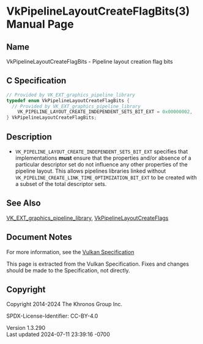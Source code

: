 # VkPipelineLayoutCreateFlagBits(3) Manual Page

## Name

VkPipelineLayoutCreateFlagBits - Pipeline layout creation flag bits



## <a href="#_c_specification" class="anchor"></a>C Specification

``` c
// Provided by VK_EXT_graphics_pipeline_library
typedef enum VkPipelineLayoutCreateFlagBits {
  // Provided by VK_EXT_graphics_pipeline_library
    VK_PIPELINE_LAYOUT_CREATE_INDEPENDENT_SETS_BIT_EXT = 0x00000002,
} VkPipelineLayoutCreateFlagBits;
```

## <a href="#_description" class="anchor"></a>Description

- `VK_PIPELINE_LAYOUT_CREATE_INDEPENDENT_SETS_BIT_EXT` specifies that
  implementations **must** ensure that the properties and/or absence of
  a particular descriptor set do not influence any other properties of
  the pipeline layout. This allows pipelines libraries linked without
  `VK_PIPELINE_CREATE_LINK_TIME_OPTIMIZATION_BIT_EXT` to be created with
  a subset of the total descriptor sets.

## <a href="#_see_also" class="anchor"></a>See Also

[VK_EXT_graphics_pipeline_library](https://registry.khronos.org/vulkan/specs/1.3-extensions/man/html/VK_EXT_graphics_pipeline_library.html),
[VkPipelineLayoutCreateFlags](https://registry.khronos.org/vulkan/specs/1.3-extensions/man/html/VkPipelineLayoutCreateFlags.html)

## <a href="#_document_notes" class="anchor"></a>Document Notes

For more information, see the <a
href="https://registry.khronos.org/vulkan/specs/1.3-extensions/html/vkspec.html#VkPipelineLayoutCreateFlagBits"
target="_blank" rel="noopener">Vulkan Specification</a>

This page is extracted from the Vulkan Specification. Fixes and changes
should be made to the Specification, not directly.

## <a href="#_copyright" class="anchor"></a>Copyright

Copyright 2014-2024 The Khronos Group Inc.

SPDX-License-Identifier: CC-BY-4.0

Version 1.3.290  
Last updated 2024-07-11 23:39:16 -0700
